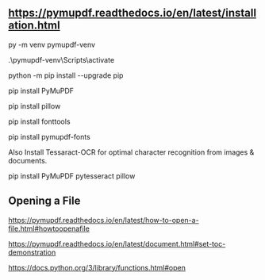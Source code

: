 ## https://pymupdf.readthedocs.io/en/latest/installation.html
py -m venv pymupdf-venv

.\pymupdf-venv\Scripts\activate

python -m pip install --upgrade pip

pip install PyMuPDF

pip install pillow

pip install fonttools

pip install pymupdf-fonts

Also Install Tessaract-OCR for optimal character recognition from images & documents.

pip install PyMuPDF pytesseract pillow

## Opening a File

https://pymupdf.readthedocs.io/en/latest/how-to-open-a-file.html#howtoopenafile

https://pymupdf.readthedocs.io/en/latest/document.html#set-toc-demonstration

https://docs.python.org/3/library/functions.html#open





